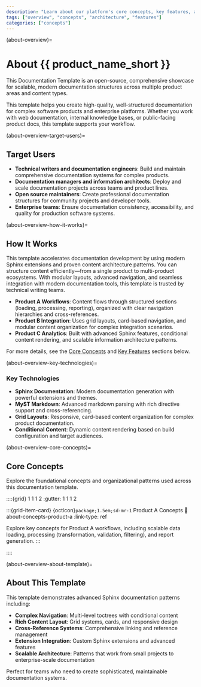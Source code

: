 ```yaml
---
description: "Learn about our platform's core concepts, key features, and fundamental architecture to understand how it works."
tags: ["overview", "concepts", "architecture", "features"]
categories: ["concepts"]
---
```


(about-overview)=
# About {{ product_name_short }}
This Documentation Template is an open-source, comprehensive showcase for scalable, modern documentation structures across multiple product areas and content types.

This template helps you create high-quality, well-structured documentation for complex software products and enterprise platforms. Whether you work with web documentation, internal knowledge bases, or public-facing product docs, this template supports your workflow.

(about-overview-target-users)=
## Target Users

- **Technical writers and documentation engineers**: Build and maintain comprehensive documentation systems for complex products.
- **Documentation managers and information architects**: Deploy and scale documentation projects across teams and product lines.
- **Open source maintainers**: Create professional documentation structures for community projects and developer tools.
- **Enterprise teams**: Ensure documentation consistency, accessibility, and quality for production software systems.

(about-overview-how-it-works)=
## How It Works

This template accelerates documentation development by using modern Sphinx extensions and proven content architecture patterns. You can structure content efficiently—from a single product to multi-product ecosystems. With modular layouts, advanced navigation, and seamless integration with modern documentation tools, this template is trusted by technical writing teams.

- **Product A Workflows**: Content flows through structured sections (loading, processing, reporting), organized with clear navigation hierarchies and cross-references.
- **Product B Integration**: Uses grid layouts, card-based navigation, and modular content organization for complex integration scenarios.
- **Product C Analytics**: Built with advanced Sphinx features, conditional content rendering, and scalable information architecture patterns.

For more details, see the [Core Concepts](about-concepts) and [Key Features](about-key-features) sections below.

(about-overview-key-technologies)=
### Key Technologies

- **Sphinx Documentation**: Modern documentation generation with powerful extensions and themes.
- **MyST Markdown**: Advanced markdown parsing with rich directive support and cross-referencing.
- **Grid Layouts**: Responsive, card-based content organization for complex product documentation.
- **Conditional Content**: Dynamic content rendering based on build configuration and target audiences.

(about-overview-core-concepts)=
## Core Concepts

Explore the foundational concepts and organizational patterns used across this documentation template.

::::{grid} 1 1 1 2
:gutter: 1 1 1 2

:::{grid-item-card} {octicon}`package;1.5em;sd-mr-1` Product A Concepts
:link: about-concepts-product-a
:link-type: ref

Explore key concepts for Product A workflows, including scalable data loading, processing (transformation, validation, filtering), and report generation.
:::



::::

(about-overview-about-template)=
## About This Template

This template demonstrates advanced Sphinx documentation patterns including:

- **Complex Navigation**: Multi-level toctrees with conditional content
- **Rich Content Layout**: Grid systems, cards, and responsive design
- **Cross-Reference Systems**: Comprehensive linking and reference management
- **Extension Integration**: Custom Sphinx extensions and advanced features
- **Scalable Architecture**: Patterns that work from small projects to enterprise-scale documentation

Perfect for teams who need to create sophisticated, maintainable documentation systems.
